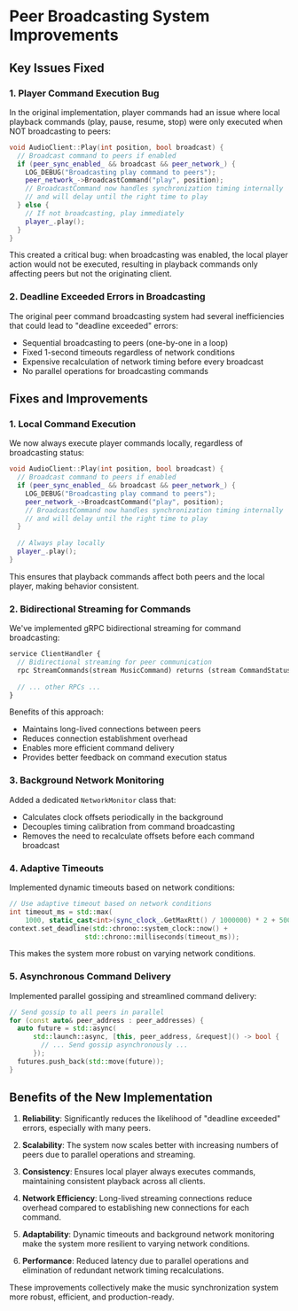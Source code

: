 # Peer Broadcasting System Improvements

## Key Issues Fixed

### 1. Player Command Execution Bug

In the original implementation, player commands had an issue where local playback commands (play, pause, resume, stop) were only executed when NOT broadcasting to peers:

```cpp
void AudioClient::Play(int position, bool broadcast) {
  // Broadcast command to peers if enabled
  if (peer_sync_enabled_ && broadcast && peer_network_) {
    LOG_DEBUG("Broadcasting play command to peers");
    peer_network_->BroadcastCommand("play", position);
    // BroadcastCommand now handles synchronization timing internally
    // and will delay until the right time to play
  } else {
    // If not broadcasting, play immediately
    player_.play();
  }
}
```

This created a critical bug: when broadcasting was enabled, the local player action would not be executed, resulting in playback commands only affecting peers but not the originating client.

### 2. Deadline Exceeded Errors in Broadcasting

The original peer command broadcasting system had several inefficiencies that could lead to "deadline exceeded" errors:

- Sequential broadcasting to peers (one-by-one in a loop)
- Fixed 1-second timeouts regardless of network conditions
- Expensive recalculation of network timing before every broadcast
- No parallel operations for broadcasting commands

## Fixes and Improvements

### 1. Local Command Execution

We now always execute player commands locally, regardless of broadcasting status:

```cpp
void AudioClient::Play(int position, bool broadcast) {
  // Broadcast command to peers if enabled
  if (peer_sync_enabled_ && broadcast && peer_network_) {
    LOG_DEBUG("Broadcasting play command to peers");
    peer_network_->BroadcastCommand("play", position);
    // BroadcastCommand now handles synchronization timing internally
    // and will delay until the right time to play
  }
  
  // Always play locally
  player_.play();
}
```

This ensures that playback commands affect both peers and the local player, making behavior consistent.

### 2. Bidirectional Streaming for Commands

We've implemented gRPC bidirectional streaming for command broadcasting:

```protobuf
service ClientHandler {
  // Bidirectional streaming for peer communication
  rpc StreamCommands(stream MusicCommand) returns (stream CommandStatus);
  
  // ... other RPCs ...
}
```

Benefits of this approach:
- Maintains long-lived connections between peers
- Reduces connection establishment overhead
- Enables more efficient command delivery
- Provides better feedback on command execution status

### 3. Background Network Monitoring

Added a dedicated `NetworkMonitor` class that:
- Calculates clock offsets periodically in the background
- Decouples timing calibration from command broadcasting
- Removes the need to recalculate offsets before each command broadcast

### 4. Adaptive Timeouts

Implemented dynamic timeouts based on network conditions:

```cpp
// Use adaptive timeout based on network conditions
int timeout_ms = std::max(
    1000, static_cast<int>(sync_clock_.GetMaxRtt() / 1000000) * 2 + 500);
context.set_deadline(std::chrono::system_clock::now() +
                   std::chrono::milliseconds(timeout_ms));
```

This makes the system more robust on varying network conditions.

### 5. Asynchronous Command Delivery

Implemented parallel gossiping and streamlined command delivery:

```cpp
// Send gossip to all peers in parallel
for (const auto& peer_address : peer_addresses) {
  auto future = std::async(
      std::launch::async, [this, peer_address, &request]() -> bool {
        // ... Send gossip asynchronously ...
      });
  futures.push_back(std::move(future));
}
```

## Benefits of the New Implementation

1. **Reliability**: Significantly reduces the likelihood of "deadline exceeded" errors, especially with many peers.

2. **Scalability**: The system now scales better with increasing numbers of peers due to parallel operations and streaming.

3. **Consistency**: Ensures local player always executes commands, maintaining consistent playback across all clients.

4. **Network Efficiency**: Long-lived streaming connections reduce overhead compared to establishing new connections for each command.

5. **Adaptability**: Dynamic timeouts and background network monitoring make the system more resilient to varying network conditions.

6. **Performance**: Reduced latency due to parallel operations and elimination of redundant network timing recalculations.

These improvements collectively make the music synchronization system more robust, efficient, and production-ready.